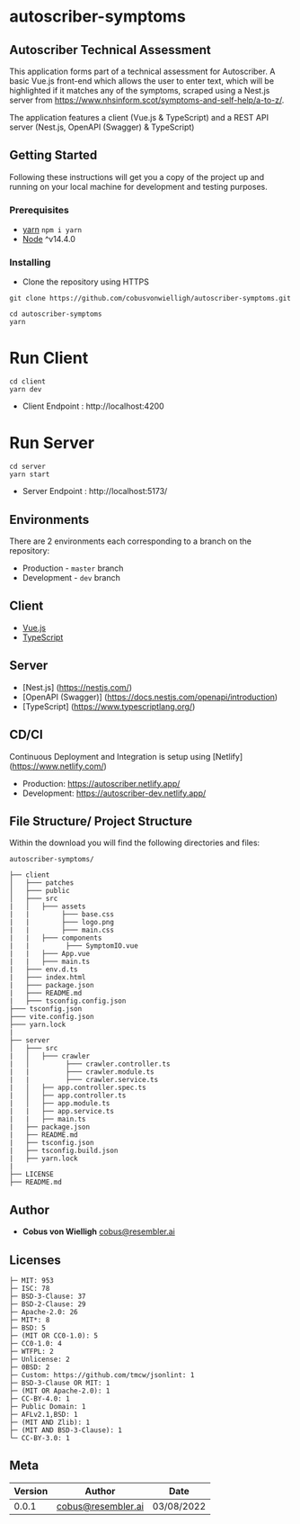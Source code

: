 # autoscriber-symptoms
## Autoscriber Technical Assessment

This application forms part of a technical assessment for Autoscriber. A basic Vue.js front-end which allows the user to enter text, which will be highlighted if it matches any of the symptoms, scraped using a Nest.js server from https://www.nhsinform.scot/symptoms-and-self-help/a-to-z/.

The application features a client (Vue.js & TypeScript) and a REST API server (Nest.js, OpenAPI (Swagger) & TypeScript)

## Getting Started

Following these instructions will get you a copy of the project up and running on your local machine for development and testing purposes.

### Prerequisites

- [yarn](https://classic.yarnpkg.com/en/) `npm i yarn`
- [Node](https://nodejs.org/en/) ^v14.4.0

### Installing

- Clone the repository using HTTPS

```cp
git clone https://github.com/cobusvonwielligh/autoscriber-symptoms.git
```

```cp
cd autoscriber-symptoms
yarn
```

# Run Client

```cp
cd client
yarn dev
```

- Client Endpoint : http://localhost:4200

# Run Server

```cp
cd server
yarn start
```

- Server Endpoint : http://localhost:5173/

## Environments

There are 2 environments each corresponding to a branch on the repository:

- Production - `master` branch
- Development - `dev` branch

## Client

- [Vue.js](https://vuejs.org/)
- [TypeScript](https://www.typescriptlang.org/)

## Server

- [Nest.js] (https://nestjs.com/)
- [OpenAPI (Swagger)] (https://docs.nestjs.com/openapi/introduction) 
- [TypeScript] (https://www.typescriptlang.org/)

## CD/CI

Continuous Deployment and Integration is setup using [Netlify] (https://www.netlify.com/)

- Production: https://autoscriber.netlify.app/
- Development: https://autoscriber-dev.netlify.app/

## File Structure/ Project Structure

Within the download you will find the following directories and files:

```
autoscriber-symptoms/

├── client
│   ├─── patches
│   ├─── public
│   ├─── src
|   │   ├─── assets
|   |        ├─── base.css
|   |        ├─── logo.png
|   |        ├─── main.css
|   |   ├─── components 
|   |         ├─── SymptomIO.vue 
|   |   ├─── App.vue 
|   |   ├─── main.ts
|   ├─── env.d.ts
|   ├─── index.html
|   ├─── package.json
|   ├─── README.md
|   ├─── tsconfig.config.json
├─── tsconfig.json
├─── vite.config.json
├─── yarn.lock
|
├── server
│   ├─── src
|   │   ├─── crawler
|   │         ├─── crawler.controller.ts
|   |         ├─── crawler.module.ts
|   |         ├─── crawler.service.ts
|   │   ├── app.controller.spec.ts
|   │   ├── app.controller.ts
|   │   ├── app.module.ts
|   |   ├── app.service.ts
|   |   ├── main.ts
|   ├── package.json
|   ├── README.md
|   ├── tsconfig.json
|   ├── tsconfig.build.json   
|   ├── yarn.lock
|
├── LICENSE    
├── README.md
```

## Author

- **Cobus von Wielligh** <cobus@resembler.ai>

## Licenses

```
├─ MIT: 953
├─ ISC: 78
├─ BSD-3-Clause: 37
├─ BSD-2-Clause: 29
├─ Apache-2.0: 26
├─ MIT*: 8
├─ BSD: 5
├─ (MIT OR CC0-1.0): 5
├─ CC0-1.0: 4
├─ WTFPL: 2
├─ Unlicense: 2
├─ 0BSD: 2
├─ Custom: https://github.com/tmcw/jsonlint: 1
├─ BSD-3-Clause OR MIT: 1
├─ (MIT OR Apache-2.0): 1
├─ CC-BY-4.0: 1
├─ Public Domain: 1
├─ AFLv2.1,BSD: 1
├─ (MIT AND Zlib): 1
├─ (MIT AND BSD-3-Clause): 1
└─ CC-BY-3.0: 1
```

## Meta

| Version | Author                              | Date       |
| ------- | ----------------------------------- | ---------- |
| 0.0.1   |  <cobus@resembler.ai>               | 03/08/2022 |
